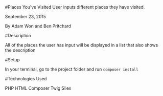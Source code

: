 #Places You've Visited
User inputs different places they have visited.

September 23, 2015

By Adam Won and Ben Pritchard

#Description

All of the places the user has input will be displayed in a list that also shows the description

#Setup

In your terminal, go to the project folder and run `composer install`

#Technologies Used

PHP HTML Composer Twig Silex
